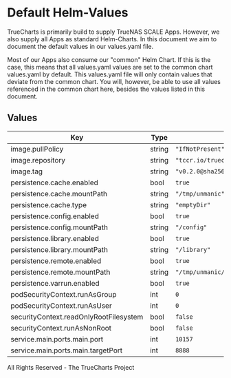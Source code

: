 # Default Helm-Values

TrueCharts is primarily build to supply TrueNAS SCALE Apps.
However, we also supply all Apps as standard Helm-Charts. In this document we aim to document the default values in our values.yaml file.

Most of our Apps also consume our "common" Helm Chart.
If this is the case, this means that all values.yaml values are set to the common chart values.yaml by default. This values.yaml file will only contain values that deviate from the common chart.
You will, however, be able to use all values referenced in the common chart here, besides the values listed in this document.

## Values

| Key | Type | Default | Description |
|-----|------|---------|-------------|
| image.pullPolicy | string | `"IfNotPresent"` |  |
| image.repository | string | `"tccr.io/truecharts/unmanic"` |  |
| image.tag | string | `"v0.2.0@sha256:8803a54504f699d45197b51866e9bdbb1f7bd543e0183aa8c055bfb3dacef04f"` |  |
| persistence.cache.enabled | bool | `true` |  |
| persistence.cache.mountPath | string | `"/tmp/unmanic"` |  |
| persistence.cache.type | string | `"emptyDir"` |  |
| persistence.config.enabled | bool | `true` |  |
| persistence.config.mountPath | string | `"/config"` |  |
| persistence.library.enabled | bool | `true` |  |
| persistence.library.mountPath | string | `"/library"` |  |
| persistence.remote.enabled | bool | `true` |  |
| persistence.remote.mountPath | string | `"/tmp/unmanic/remote_library"` |  |
| persistence.varrun.enabled | bool | `true` |  |
| podSecurityContext.runAsGroup | int | `0` |  |
| podSecurityContext.runAsUser | int | `0` |  |
| securityContext.readOnlyRootFilesystem | bool | `false` |  |
| securityContext.runAsNonRoot | bool | `false` |  |
| service.main.ports.main.port | int | `10157` |  |
| service.main.ports.main.targetPort | int | `8888` |  |

All Rights Reserved - The TrueCharts Project
